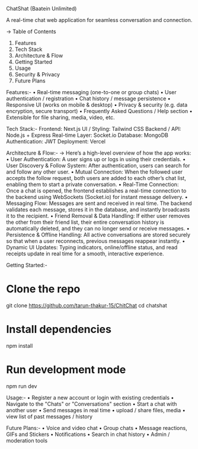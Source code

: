 ChatShat (Baatein Unlimited)

A real-time chat web application for seamless conversation and connection.

-> Table of Contents

1) Features
2) Tech Stack
3) Architecture & Flow
4) Getting Started
5) Usage
6) Security & Privacy
7) Future Plans

Features:-
• Real-time messaging (one-to-one or group chats)
• User authentication / registration
• Chat history / message persistence
• Responsive UI (works on mobile & desktop)
• Privacy & security (e.g. data encryption, secure transport)
• Frequently Asked Questions / Help section
• Extensible for file sharing, media, video, etc.

Tech Stack:-
Frontend: Next.js
UI / Styling: Tailwind CSS
Backend / API: Node.js + Express
Real-time Layer: Socket.io
Database: MongoDB
Authentication:	JWT
Deployment: Vercel

Architecture & Flow:-
-> Here’s a high-level overview of how the app works:
• User Authentication: A user signs up or logs in using their credentials.
• User Discovery & Follow System: After authentication, users can search for and follow any other user.
• Mutual Connection: When the followed user accepts the follow request, both users are added to each other’s chat list, enabling them to start a private conversation.
• Real-Time Connection: Once a chat is opened, the frontend establishes a real-time connection to the backend using WebSockets (Socket.io) for instant message delivery.
• Messaging Flow: Messages are sent and received in real time. The backend validates each message, stores it in the database, and instantly broadcasts it to the recipient.
• Friend Removal & Data Handling: If either user removes the other from their friend list, their entire conversation history is automatically deleted, and they can no longer send or receive messages.
• Persistence & Offline Handling: All active conversations are stored securely so that when a user reconnects, previous messages reappear instantly.
• Dynamic UI Updates: Typing indicators, online/offline status, and read receipts update in real time for a smooth, interactive experience.

Getting Started:-
# Clone the repo
git clone https://github.com/tarun-thakur-15/ChitChat
cd chatshat
# Install dependencies
npm install
# Run development mode
npm run dev

Usage:-
• Register a new account or login with existing credentials
• Navigate to the "Chats" or "Conversations" section
• Start a chat with another user
• Send messages in real time
• upload / share files, media
• view list of past messages / history

Future Plans:-
• Voice and video chat
• Group chats
• Message reactions, GIFs and Stickers
• Notifications
• Search in chat history
• Admin / moderation tools